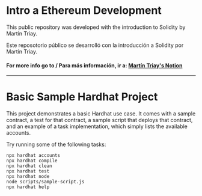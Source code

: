 # Intro a Ethereum Development

This public repository was developed with the introduction to Solidity by Martín Triay.

Este reposotorio público se desarrolló con la introducción a Solidity por Martín Triay.

#### For more info go to / Para más información, ir a: <a href="https://intro-ethereum.marto.lol/">Martín Triay's Notion</a>
_________________________________________________________________________________________________________

# Basic Sample Hardhat Project

This project demonstrates a basic Hardhat use case. It comes with a sample contract, a test for that contract, a sample script that deploys that contract, and an example of a task implementation, which simply lists the available accounts.

Try running some of the following tasks:

```shell
npx hardhat accounts
npx hardhat compile
npx hardhat clean
npx hardhat test
npx hardhat node
node scripts/sample-script.js
npx hardhat help
```
